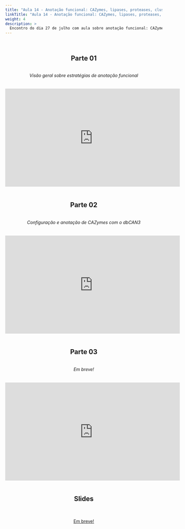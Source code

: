 ```yaml
---
title: "Aula 14 - Anotação funcional: CAZymes, lipases, proteases, clusters de genes de metabólitos secundários"
linkTitle: "Aula 14 - Anotação funcional: CAZymes, lipases, proteases, clusters de genes de metabólitos secundários"
weight: 4
description: >
  Encontro do dia 27 de julho com aula sobre anotação funcional: CAZymes, lipases, proteases, clusters de genes de metabólitos secundários
---
```


<br>
<div align="center">
<h2>Parte 01</h2>
<br>
<i>Visão geral sobre estratégias de anotação funcional</i>
<br><br><br>
<iframe width="560" height="315" src="https://www.youtube.com/embed/rANFZqN-eco" frameborder="0" allow="accelerometer; autoplay; clipboard-write; encrypted-media; gyroscope; picture-in-picture" allowfullscreen></iframe>
<br><br>

<h2>Parte 02</h2>
<br>
<i>Configuração e anotação de CAZymes com o dbCAN3</i>
<br><br><br>
<iframe width="560" height="315" src="https://www.youtube.com/embed/hXL9NvElXKY" frameborder="0" allow="accelerometer; autoplay; clipboard-write; encrypted-media; gyroscope; picture-in-picture" allowfullscreen></iframe>
<br><br>

<h2>Parte 03</h2>
<br>
<i>Em breve!</i>
<br><br><br>
<iframe width="560" height="315" src="https://www.youtube.com/embed/" frameborder="0" allow="accelerometer; autoplay; clipboard-write; encrypted-media; gyroscope; picture-in-picture" allowfullscreen></iframe>
<br><br>

<h2>Slides</h2>
<br><br>
<a href="https://github.com/desirrepetters/gstreinamentoeconsultoria/raw/master/userguide/content/pt-br/genomica/2023_01/sincronas/pdf/aula_.pdf">Em breve!</a>
<br><br>
</div>